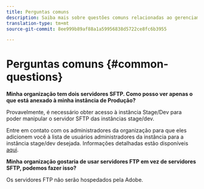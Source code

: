 ```yaml
---
title: Perguntas comuns
description: Saiba mais sobre questões comuns relacionadas ao gerenciamento SFTP
translation-type: tm+mt
source-git-commit: 8ee999b89af88a1a59956838d5722ce8fc6b3955

---
```



# Perguntas comuns {#common-questions}

**Minha organização tem dois servidores SFTP. Como posso ver apenas o que está anexado à minha instância de Produção?**

Provavelmente, é necessário obter acesso à instância Stage/Dev para poder manipular o servidor SFTP das instâncias stage/dev.

Entre em contato com os administradores da organização para que eles adicionem você à lista de usuários administradores da instância para a instância stage/dev desejada. Informações detalhadas estão disponíveis [aqui](../../discover/using/managing-permissions.md).

**Minha organização gostaria de usar servidores FTP em vez de servidores SFTP, podemos fazer isso?**

Os servidores FTP não serão hospedados pela Adobe.
